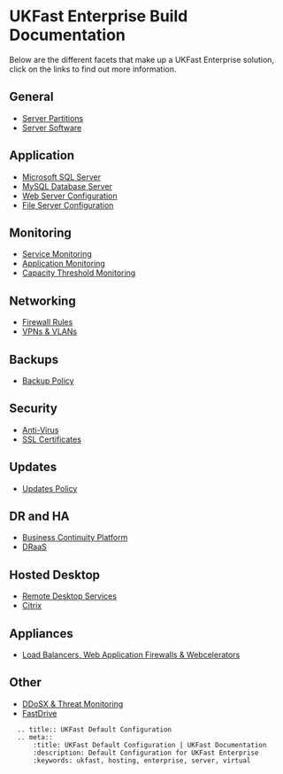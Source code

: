 # UKFast Enterprise Build Documentation

Below are the different facets that make up a UKFast Enterprise solution, click on the links to find out more information.

<div class='docs-flex-holder'>
  <div class='docs-flex-item'>
      <h2>General</h2>
      <ul>
          <li><a href="partition.html">Server Partitions</a></li>
          <li><a href="software.html">Server Software</a></li>
      </ul>
  </div>
  <div class='docs-flex-item'>
      <h2>Application</h2>
      <ul>
          <li><a href="enterprise_sql_default.html">Microsoft SQL Server</a></li>
          <li><a href="mysql_default.html">MySQL Database Server</a></li>
          <li><a href="web_default.html">Web Server Configuration</a></li>
          <li><a href="file_default.html">File Server Configuration</a></li>
      </ul>
  </div>  
  <div class='docs-flex-item'>
      <h2>Monitoring</h2>
      <ul>
          <li><a href="enterprise_monitoring.html">Service Monitoring</a></li>
          <li><a href="app_monitoring.html">Application Monitoring</a></li>
          <li><a href="ctm.html">Capacity Threshold Monitoring</a></li>
      </ul>
  </div>
  <div class='docs-flex-item'>
      <h2>Networking</h2>
      <ul>
          <li><a href="enterprise_firewall_config.html">Firewall Rules</a></li>
          <li><a href="networking.html">VPNs & VLANs</a></li>
      </ul>
  </div>
  <div class='docs-flex-item'>
      <h2>Backups</h2>
      <ul>
          <li><a href="enterprise_backups.html">Backup Policy</a></li>
      </ul>
  </div>  
  <div class='docs-flex-item'>
      <h2>Security</h2>
      <ul>
          <li><a href="anti-virus.html">Anti-Virus</a></li>
          <li><a href="ssl_certificates.html">SSL Certificates</a></li>
      </ul>
  </div>
  <div class='docs-flex-item'>
      <h2>Updates</h2>
      <ul>
          <li><a href="enterprise_updates.html">Updates Policy</a></li>
      </ul>
  </div>  
  <div class='docs-flex-item'>
      <h2>DR and HA</h2>
      <ul>
          <li><a href="bcp.html">Business Continuity Platform</a></li>
          <li><a href="https://docs.ukfast.co.uk/dr-ha/draas/index.html">DRaaS</a></li>
      </ul>
  </div>  
  <div class='docs-flex-item'>
      <h2>Hosted Desktop</h2>
      <ul>
          <li><a href="remotedesktop.html">Remote Desktop Services</a></li>
          <li><a href="citrix.html">Citrix</a></li>
      </ul>
  </div>
  <div class='docs-flex-item'>
      <h2>Appliances</h2>
      <ul>
          <li><a href="appliances.html">Load Balancers, Web Application Firewalls & Webcelerators</a></li>
      </ul>
  </div>
  <div class='docs-flex-item'>
      <h2>Other</h2>
      <ul>
          <li><a href="additional_services.html">DDoSX & Threat Monitoring</a></li>
          <li><a href="fastdrive.html">FastDrive</a></li>
      </ul>
  </div>
</div>

```eval_rst
  .. title:: UKFast Default Configuration
  .. meta::
      :title: UKFast Default Configuration | UKFast Documentation
      :description: Default Configuration for UKFast Enterprise
      :keywords: ukfast, hosting, enterprise, server, virtual
```
